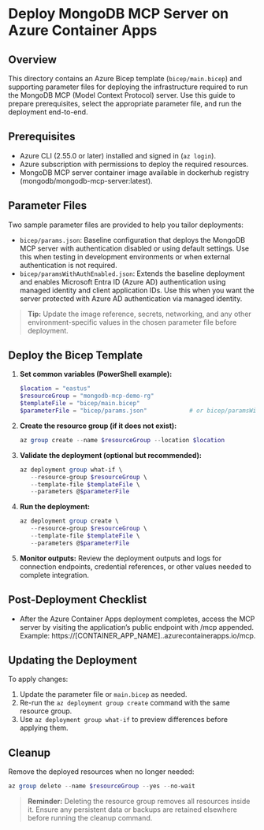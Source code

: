 # Deploy MongoDB MCP Server on Azure Container Apps

## Overview

This directory contains an Azure Bicep template (`bicep/main.bicep`) and supporting parameter files for deploying the infrastructure required to run the MongoDB MCP (Model Context Protocol) server. Use this guide to prepare prerequisites, select the appropriate parameter file, and run the deployment end-to-end.

## Prerequisites

- Azure CLI (2.55.0 or later) installed and signed in (`az login`).
- Azure subscription with permissions to deploy the required resources.
- MongoDB MCP server container image available in dockerhub registry (mongodb/mongodb-mcp-server:latest).

## Parameter Files

Two sample parameter files are provided to help you tailor deployments:

- `bicep/params.json`: Baseline configuration that deploys the MongoDB MCP server with authentication disabled or using default settings. Use this when testing in development environments or when external authentication is not required.
- `bicep/paramsWithAuthEnabled.json`: Extends the baseline deployment and enables Microsoft Entra ID (Azure AD) authentication using managed identity and client application IDs. Use this when you want the server protected with Azure AD authentication via managed identity.

> **Tip:** Update the image reference, secrets, networking, and any other environment-specific values in the chosen parameter file before deployment.

## Deploy the Bicep Template

1. **Set common variables (PowerShell example):**

   ```powershell
   $location = "eastus"
   $resourceGroup = "mongodb-mcp-demo-rg"
   $templateFile = "bicep/main.bicep"
   $parameterFile = "bicep/params.json"            # or bicep/paramsWithAuthEnabled.json
   ```

2. **Create the resource group (if it does not exist):**

   ```powershell
   az group create --name $resourceGroup --location $location
   ```

3. **Validate the deployment (optional but recommended):**

   ```powershell
   az deployment group what-if \
      --resource-group $resourceGroup \
      --template-file $templateFile \
      --parameters @$parameterFile
   ```

4. **Run the deployment:**

   ```powershell
   az deployment group create \
      --resource-group $resourceGroup \
      --template-file $templateFile \
      --parameters @$parameterFile
   ```

5. **Monitor outputs:** Review the deployment outputs and logs for connection endpoints, credential references, or other values needed to complete integration.

## Post-Deployment Checklist

- After the Azure Container Apps deployment completes, access the MCP server by visiting the application’s public endpoint with /mcp appended. Example: https://[CONTAINER_APP_NAME].<region>.azurecontainerapps.io/mcp.

## Updating the Deployment

To apply changes:

1. Update the parameter file or `main.bicep` as needed.
2. Re-run the `az deployment group create` command with the same resource group.
3. Use `az deployment group what-if` to preview differences before applying them.

## Cleanup

Remove the deployed resources when no longer needed:

```powershell
az group delete --name $resourceGroup --yes --no-wait
```

> **Reminder:** Deleting the resource group removes all resources inside it. Ensure any persistent data or backups are retained elsewhere before running the cleanup command.
